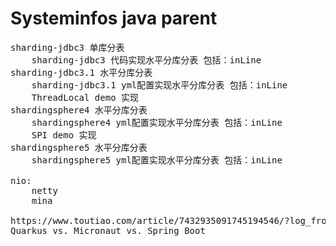 # Systeminfos java parent

<pre>
sharding-jdbc3 单库分表
    sharding-jdbc3 代码实现水平分库分表 包括：inLine
sharding-jdbc3.1 水平分库分表
    sharding-jdbc3.1 yml配置实现水平分库分表 包括：inLine
    ThreadLocal demo 实现
shardingsphere4 水平分库分表
    shardingsphere4 yml配置实现水平分库分表 包括：inLine
    SPI demo 实现
shardingsphere5 水平分库分表
    shardingsphere5 yml配置实现水平分库分表 包括：inLine

nio:
    netty
    mina

https://www.toutiao.com/article/7432935091745194546/?log_from=df5f37921fd9b8_1730795614638
Quarkus vs. Micronaut vs. Spring Boot
</pre>
    
